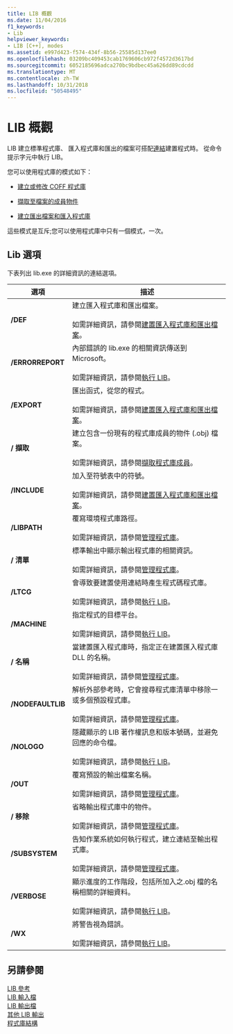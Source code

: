 ```yaml
---
title: LIB 概觀
ms.date: 11/04/2016
f1_keywords:
- Lib
helpviewer_keywords:
- LIB [C++], modes
ms.assetid: e997d423-f574-434f-8b56-25585d137ee0
ms.openlocfilehash: 03209bc409453cab1769606cb972f4572d3617bd
ms.sourcegitcommit: 6052185696adca270bc9bdbec45a626dd89cdcdd
ms.translationtype: MT
ms.contentlocale: zh-TW
ms.lasthandoff: 10/31/2018
ms.locfileid: "50548495"
---
```

# <a name="overview-of-lib"></a>LIB 概觀

LIB 建立標準程式庫、 匯入程式庫和匯出的檔案可搭配[連結](../../build/reference/linker-options.md)建置程式時。 從命令提示字元中執行 LIB。

您可以使用程式庫的模式如下：

- [建立或修改 COFF 程式庫](../../build/reference/managing-a-library.md)

- [擷取至檔案的成員物件](../../build/reference/extracting-a-library-member.md)

- [建立匯出檔案和匯入程式庫](../../build/reference/working-with-import-libraries-and-export-files.md)

這些模式是互斥;您可以使用程式庫中只有一個模式，一次。

## <a name="lib-options"></a>Lib 選項

下表列出 lib.exe 的詳細資訊的連結選項。

|選項|描述|
|-|-|
|**/DEF**|建立匯入程式庫和匯出檔案。<br/><br/>如需詳細資訊，請參閱[建置匯入程式庫和匯出檔案](../../build/reference/building-an-import-library-and-export-file.md)。|
|**/ERRORREPORT**|   內部錯誤的 lib.exe 的相關資訊傳送到 Microsoft。<br/><br/>如需詳細資訊，請參閱[執行 LIB](../../build/reference/running-lib.md)。|
|**/EXPORT**|   匯出函式，從您的程式。<br/><br/>如需詳細資訊，請參閱[建置匯入程式庫和匯出檔案](../../build/reference/building-an-import-library-and-export-file.md)。|
|**/ 擷取**|   建立包含一份現有的程式庫成員的物件 (.obj) 檔案。<br/><br/>如需詳細資訊，請參閱[擷取程式庫成員](../../build/reference/extracting-a-library-member.md)。|
|**/INCLUDE**|   加入至符號表中的符號。<br/><br/>如需詳細資訊，請參閱[建置匯入程式庫和匯出檔案](../../build/reference/building-an-import-library-and-export-file.md)。|
|**/LIBPATH**|   覆寫環境程式庫路徑。<br/><br/>如需詳細資訊，請參閱[管理程式庫](../../build/reference/managing-a-library.md)。|
|**/ 清單**|   標準輸出中顯示輸出程式庫的相關資訊。<br/><br/>如需詳細資訊，請參閱[管理程式庫](../../build/reference/managing-a-library.md)。|
|**/LTCG**|   會導致要建置使用連結時產生程式碼程式庫。<br/><br/>如需詳細資訊，請參閱[執行 LIB](../../build/reference/running-lib.md)。|
|**/MACHINE**|   指定程式的目標平台。<br/><br/>如需詳細資訊，請參閱[執行 LIB](../../build/reference/running-lib.md)。|
|**/ 名稱**|   當建置匯入程式庫時，指定正在建置匯入程式庫 DLL 的名稱。<br/><br/>如需詳細資訊，請參閱[管理程式庫](../../build/reference/managing-a-library.md)。|
|**/NODEFAULTLIB**|   解析外部參考時，它會搜尋程式庫清單中移除一或多個預設程式庫。<br/><br/>如需詳細資訊，請參閱[管理程式庫](../../build/reference/managing-a-library.md)。|
|**/NOLOGO**|   隱藏顯示的 LIB 著作權訊息和版本號碼，並避免回應的命令檔。<br/><br/>如需詳細資訊，請參閱[執行 LIB](../../build/reference/running-lib.md)。|
|**/OUT**|   覆寫預設的輸出檔案名稱。<br/><br/>如需詳細資訊，請參閱[管理程式庫](../../build/reference/managing-a-library.md)。|
|**/ 移除**|   省略輸出程式庫中的物件。<br/><br/>如需詳細資訊，請參閱[管理程式庫](../../build/reference/managing-a-library.md)。|
|**/SUBSYSTEM**|   告知作業系統如何執行程式，建立連結至輸出程式庫。<br/><br/>如需詳細資訊，請參閱[管理程式庫](../../build/reference/managing-a-library.md)。|
|**/VERBOSE**|   顯示進度的工作階段，包括所加入之.obj 檔的名稱相關的詳細資料。<br/><br/>如需詳細資訊，請參閱[執行 LIB](../../build/reference/running-lib.md)。|
|**/WX**|   將警告視為錯誤。<br/><br/>如需詳細資訊，請參閱[執行 LIB](../../build/reference/running-lib.md)。|

## <a name="see-also"></a>另請參閱

[LIB 參考](../../build/reference/lib-reference.md)<br/>
[LIB 輸入檔](../../build/reference/lib-input-files.md)<br/>
[LIB 輸出檔](../../build/reference/lib-output-files.md)<br/>
[其他 LIB 輸出](../../build/reference/other-lib-output.md)<br/>
[程式庫結構](../../build/reference/structure-of-a-library.md)